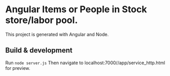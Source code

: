 # Angular Items or People in Stock store/labor pool.

This project is generated with Angular and Node.


## Build & development

Run `node server.js` Then navigate to localhost:7000//app/service_http.html for preview.

